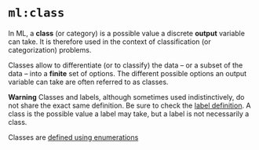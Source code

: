 # `ml:class`

In ML, a **class** (or category) is a possible value a discrete **output**
variable can take. It is therefore used in the context of classification (or
categorization) problems.

Classes allow to differentiate (or to classify)
the data – or a subset of the data – into a **finite** set of options.
The different possible options an output variable can take are often
referred to as classes.

**Warning**
Classes and labels, although sometimes used indistinctively, do not share the
exact same definition. Be sure to check the
[label definition](/definitions/label). A class is the possible value a label
may take, but a label is not necessarily a class.

Classes are [defined using enumerations](/howto/enumerations)
